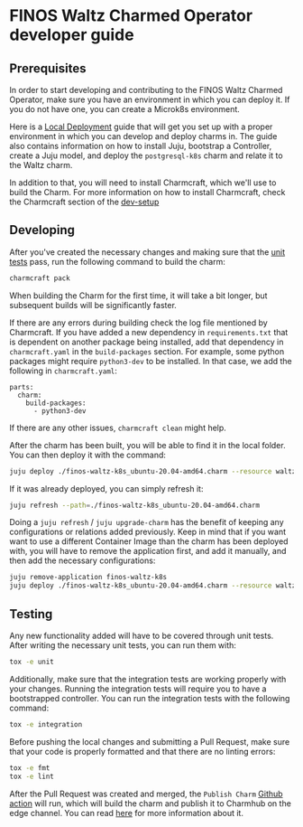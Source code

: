 # FINOS Waltz Charmed Operator developer guide

## Prerequisites

In order to start developing and contributing to the FINOS Waltz Charmed Operator, make sure you have an environment in which you can deploy it. If you do not have one, you can create a Microk8s environment.

Here is a [Local Deployment](docs/LocalDeployment.md) guide that will get you set up with a proper environment in which you can develop and deploy charms in. The guide also contains information on how to install Juju, bootstrap a Controller, create a Juju model, and deploy the `postgresql-k8s` charm and relate it to the Waltz charm.

In addition to that, you will need to install Charmcraft, which we'll use to build the Charm. For more information on how to install Charmcraft, check the Charmcraft section of the [dev-setup](https://juju.is/docs/sdk/dev-setup)

## Developing

After you've created the necessary changes and making sure that the [unit tests](#Testing) pass, run the following command to build the charm:

```bash
charmcraft pack
```

When building the Charm for the first time, it will take a bit longer, but subsequent builds will be significantly faster.

If there are any errors during building check the log file mentioned by Charmcraft. If you have added a new dependency in ``requirements.txt`` that is dependent on another package being installed, add that dependency in ``charmcraft.yaml`` in the ``build-packages`` section. For example, some python packages might require ``python3-dev`` to be installed. In that case, we add the following in ``charmcraft.yaml``:

```
parts:
  charm:
    build-packages:
      - python3-dev
```

If there are any other issues, ``charmcraft clean`` might help.

After the charm has been built, you will be able to find it in the local folder. You can then deploy it with the command:

```bash
juju deploy ./finos-waltz-k8s_ubuntu-20.04-amd64.charm --resource waltz-image=ghcr.io/finos/waltz
```

If it was already deployed, you can simply refresh it:

```bash
juju refresh --path=./finos-waltz-k8s_ubuntu-20.04-amd64.charm
```

Doing a ``juju refresh`` / ``juju upgrade-charm`` has the benefit of keeping any configurations or relations added previously. Keep in mind that if you want want to use a different Container Image than the charm has been deployed with, you will have to remove the application first, and add it manually, and then add the necessary configurations:

```bash
juju remove-application finos-waltz-k8s
juju deploy ./finos-waltz-k8s_ubuntu-20.04-amd64.charm --resource waltz-image=<another-image>
```

## Testing

Any new functionality added will have to be covered through unit tests. After writing the necessary unit tests, you can run them with:

```bash
tox -e unit
```

Additionally, make sure that the integration tests are working properly with your changes. Running the integration tests will require you to have a bootstrapped controller. You can run the integration tests with the following command:

```bash
tox -e integration
```

Before pushing the local changes and submitting a Pull Request, make sure that your code is properly formatted and that there are no linting errors:

```bash
tox -e fmt
tox -e lint
```

After the Pull Request was created and merged, the ``Publish Charm`` [Github action](.github/workflows/publish.yaml) will run, which will build the charm and publish it to Charmhub on the edge channel. You can read [here](docs/CharmPublishing.md) for more information about it.
